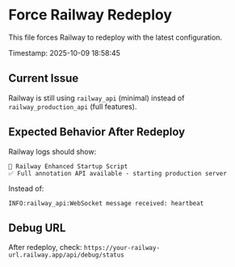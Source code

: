 # Force Railway Redeploy

This file forces Railway to redeploy with the latest configuration.

Timestamp: 2025-10-09 18:58:45

## Current Issue
Railway is still using `railway_api` (minimal) instead of `railway_production_api` (full features).

## Expected Behavior After Redeploy
Railway logs should show:
```
🚀 Railway Enhanced Startup Script
✅ Full annotation API available - starting production server
```

Instead of:
```
INFO:railway_api:WebSocket message received: heartbeat
```

## Debug URL
After redeploy, check: `https://your-railway-url.railway.app/api/debug/status`
